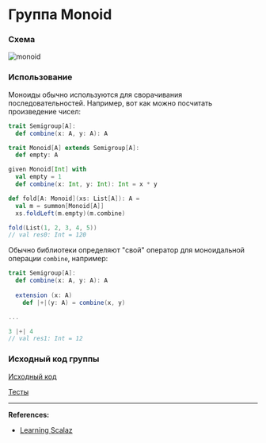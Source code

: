 # Группа Monoid

### Схема

![monoid](https://gitflic.ru/project/artemkorsakov/scalabook/blob/raw?file=images%2Fmonoid.png&commit=49443b1e0cdcfd8ed3c1ed480bdd142245d579aa)

### Использование

Моноиды обычно используются для сворачивания последовательностей. 
Например, вот как можно посчитать произведение чисел:

```scala
trait Semigroup[A]:
  def combine(x: A, y: A): A

trait Monoid[A] extends Semigroup[A]:
  def empty: A

given Monoid[Int] with
  val empty = 1
  def combine(x: Int, y: Int): Int = x * y

def fold[A: Monoid](xs: List[A]): A =
  val m = summon[Monoid[A]]
  xs.foldLeft(m.empty)(m.combine)

fold(List(1, 2, 3, 4, 5))
// val res0: Int = 120
```

Обычно библиотеки определяют "свой" оператор для моноидальной операции `combine`, например:

```scala
trait Semigroup[A]:
  def combine(x: A, y: A): A
  
  extension (x: A)
    def |+|(y: A) = combine(x, y)

...

3 |+| 4
// val res1: Int = 12
```



### Исходный код группы

[Исходный код](https://gitflic.ru/project/artemkorsakov/scalabook/file?file=examples%2Fsrc%2Fmain%2Fscala%2Ftypeclass%2Fmonoid&plain=1)

[Тесты](https://gitflic.ru/project/artemkorsakov/scalabook/file?file=examples%2Fsrc%2Ftest%2Fscala%2Ftypeclass%2Fmonoid)

---

**References:**
- [Learning Scalaz](http://eed3si9n.com/learning-scalaz/sum+function.html)
